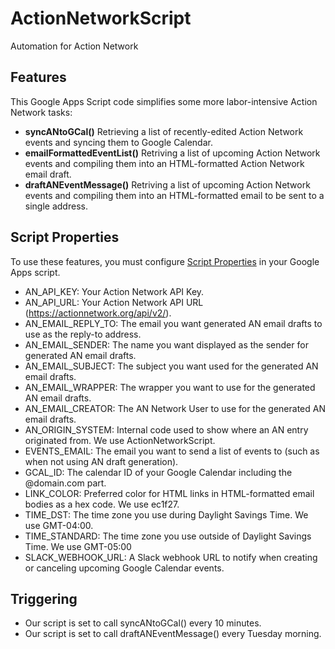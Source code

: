 # ActionNetworkScript
Automation for Action Network

## Features
This Google Apps Script code simplifies some more labor-intensive Action Network tasks:
- **syncANtoGCal()** Retrieving a list of recently-edited Action Network events and syncing them to Google Calendar.
- **emailFormattedEventList()** Retriving a list of upcoming Action Network events and compiling them into an HTML-formatted Action Network email draft.
- **draftANEventMessage()** Retriving a list of upcoming Action Network events and compiling them into an HTML-formatted email to be sent to a single address.

## Script Properties
To use these features, you must configure [Script Properties](https://developers.google.com/apps-script/reference/properties) in your Google Apps script.
- AN_API_KEY: Your Action Network API Key.
- AN_API_URL: Your Action Network API URL (https://actionnetwork.org/api/v2/).
- AN_EMAIL_REPLY_TO: The email you want generated AN email drafts to use as the reply-to address.
- AN_EMAIL_SENDER: The name you want displayed as the sender for generated AN email drafts.
- AN_EMAIL_SUBJECT: The subject you want used for the generated AN email drafts.
- AN_EMAIL_WRAPPER: The wrapper you want to use for the generated AN email drafts.
- AN_EMAIL_CREATOR: The AN Network User to use for the generated AN email drafts.
- AN_ORIGIN_SYSTEM: Internal code used to show where an AN entry originated from. We use ActionNetworkScript.
- EVENTS_EMAIL: The email you want to send a list of events to (such as when not using AN draft generation).
- GCAL_ID: The calendar ID of your Google Calendar including the @domain.com part.
- LINK_COLOR: Preferred color for HTML links in HTML-formatted email bodies as a hex code. We use ec1f27.
- TIME_DST: The time zone you use during Daylight Savings Time. We use GMT-04:00.
- TIME_STANDARD: The time zone you use outside of Daylight Savings Time. We use GMT-05:00
- SLACK_WEBHOOK_URL: A Slack webhook URL to notify when creating or canceling upcoming Google Calendar events.

## Triggering
- Our script is set to call syncANtoGCal() every 10 minutes.
- Our script is set to call draftANEventMessage() every Tuesday morning.
